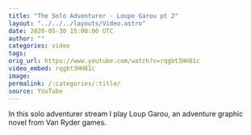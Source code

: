 ```yaml
---
title: "The Solo Adventurer - Loupe Garou pt 2"
layout: "../../../layouts/Video.astro"
date: 2020-05-30 15:00:00 UTC
author: ""
categories: video
tags: 
orig_url: https://www.youtube.com/watch?v=rqgbt3HH81c
video_embed: rqgbt3HH81c
image:
permalink: /:categories/:title/
source: YouTube
---
```


In this solo adventurer stream I play Loup Garou, an adventure graphic novel from Van Ryder games.